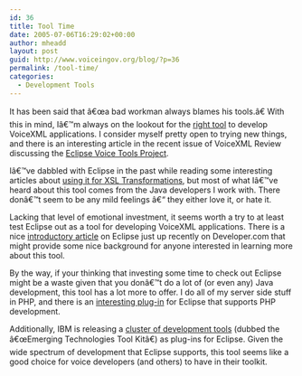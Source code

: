 ```yaml
---
id: 36
title: Tool Time
date: 2005-07-06T16:29:02+00:00
author: mheadd
layout: post
guid: http://www.voiceingov.org/blog/?p=36
permalink: /tool-time/
categories:
  - Development Tools
---
```

It has been said that â€œa bad workman always blames his tools.â€ With this in mind, Iâ€™m always on the lookout for the [right tool](http://www.voiceingov.org/blog/?page_id=18) to develop VoiceXML applications. I consider myself pretty open to trying new things, and there is an interesting article in the recent issue of VoiceXML Review discussing the [Eclipse Voice Tools Project](http://www.voicexml.org/Review/Jun2005/features/eclipse.html).

Iâ€™ve dabbled with Eclipse in the past while reading some interesting articles about [using it for XSL Transformations](http://www-106.ibm.com/developerworks/library/x-wxxm18/index.html), but most of what Iâ€™ve heard about this tool comes from the Java developers I work with. There donâ€™t seem to be any mild feelings â€“ they either love it, or hate it.

Lacking that level of emotional investment, it seems worth a try to at least test Eclipse out as a tool for developing VoiceXML applications. There is a nice [introductory article](http://www.developer.com/java/other/article.php/3518006) on Eclipse just up recently on Developer.com that might provide some nice background for anyone interested in learning more about this tool.

By the way, if your thinking that investing some time to check out Eclipse might be a waste given that you donâ€™t do a lot of (or even any) Java development, this tool has a lot more to offer. I do all of my server side stuff in PHP, and there is an [interesting plug-in](http://www.phpeclipse.de/tiki-view_articles.php) for Eclipse that supports PHP development.

Additionally, IBM is releasing a [cluster of development tools](http://www.alphaworks.ibm.com/ettk) (dubbed the â€œEmerging Technologies Tool Kitâ€) as plug-ins for Eclipse. Given the wide spectrum of development that Eclipse supports, this tool seems like a good choice for voice developers (and others) to have in their toolkit.